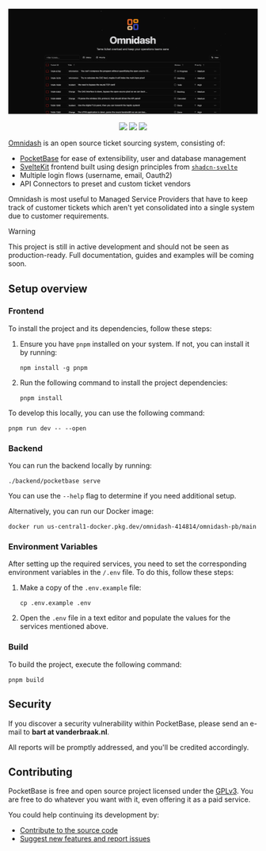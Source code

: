<p align="center">
    <a href="https://omnidash.io" target="_blank" rel="noopener">
        <img src="/static/github.png" alt="Omnidash - Keep your operation teams sane" />
    </a>
</p>

<div align="center">
  <a href="https://sonarcloud.io/api/project_badges/measure?project=bartvdbraak_omnidash&metric=alert_status"><img src="https://sonarcloud.io/api/project_badges/measure?project=bartvdbraak_omnidash&metric=alert_status" /></a>
  <a href="https://omnidash-unlighthouse.pages.dev"><img src="https://img.shields.io/endpoint?url=https://gist.githubusercontent.com/bartvdbraak/b948b29508e19955106a1037d2a615e6/raw/omnidash.io-unlighthouse.json" /></a>
  <a href="https://github.com/bartvdbraak/omnidash/deployments/activity_log?environment=Production"><img src="https://img.shields.io/github/deployments/bartvdbraak/omnidash/production?label=vercel&logo=vercel" /></a>
</div>

[Omnidash](https://omnidash.io) is an open source ticket sourcing system, consisting of:

- [PocketBase](https://pocketbase.io) for ease of extensibility, user and database management
- [SvelteKit](https://kit.svelte.dev) frontend built using design principles from [`shadcn-svelte`](https://www.shadcn-svelte.com/)
- Multiple login flows (username, email, Oauth2)
- API Connectors to preset and custom ticket vendors

Omnidash is most useful to Managed Service Providers that have to keep track of customer tickets which aren't yet consolidated into a single system due to customer requirements.

> [!WARNING]
> This project is still in active development and should not be seen as production-ready.
> Full documentation, guides and examples will be coming soon.

## Setup overview

### Frontend

To install the project and its dependencies, follow these steps:

1.  Ensure you have `pnpm` installed on your system. If not, you can install it by running:

    ```sh-session
    npm install -g pnpm
    ```

2.  Run the following command to install the project dependencies:
    ```sh-session
    pnpm install
    ```

To develop this locally, you can use the following command:

```sh-session
pnpm run dev -- --open
```

### Backend

You can run the backend locally by running:

```sh-session
./backend/pocketbase serve
```

You can use the `--help` flag to determine if you need additional setup.

Alternatively, you can run our Docker image:

```sh-session
docker run us-central1-docker.pkg.dev/omnidash-414814/omnidash-pb/main
```

### Environment Variables

After setting up the required services, you need to set the corresponding environment variables in the `/.env` file. To do this, follow these steps:

1.  Make a copy of the `.env.example` file:
    ```sh-session
    cp .env.example .env
    ```
2.  Open the `.env` file in a text editor and populate the values for the services mentioned above.

### Build

To build the project, execute the following command:

```sh-session
pnpm build
```

## Security

If you discover a security vulnerability within PocketBase, please send an e-mail to **bart at vanderbraak.nl**.

All reports will be promptly addressed, and you'll be credited accordingly.

## Contributing

PocketBase is free and open source project licensed under the [GPLv3](LICENSE).
You are free to do whatever you want with it, even offering it as a paid service.

You could help continuing its development by:

- [Contribute to the source code](.github/CONTRIBUTING.md)
- [Suggest new features and report issues](https://github.com/bartvdbraak/omnidash/issues)
